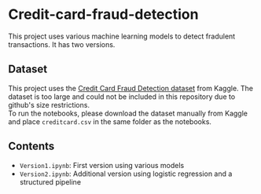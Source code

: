 # Credit-card-fraud-detection
This project uses various machine learning models to detect fradulent transactions.
It has two versions.

## Dataset
This project uses the [Credit Card Fraud Detection dataset](https://www.kaggle.com/datasets/mlg-ulb/creditcardfraud) from Kaggle.
The dataset is too large and could not be included in this repository due to github's size restrictions.  
To run the notebooks, please download the dataset manually from Kaggle and place `creditcard.csv` in the same folder as the notebooks.

## Contents
- `Version1.ipynb`: First version using various models
- `Version2.ipynb`: Additional version using logistic regression and a structured pipeline


